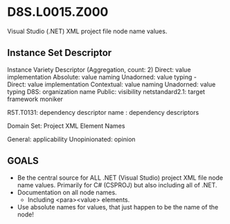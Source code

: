 # D8S.L0015.Z000
Visual Studio (.NET) XML project file node name values.


## Instance Set Descriptor

Instance Variety Descriptor (Aggregation, count: 2)
	Direct: value implementation
	Absolute: value naming
	Unadorned: value typing
	-	
	Direct: value implementation
	Contextual: value naming
	Unadorned: value typing
D8S: organization name
Public: visibility
netstandard2.1: target framework moniker

R5T.T0131: dependency descriptor name
: dependency descriptors

Domain Set:
	Project
	XML
	Element
	Names

General: applicability
Unopinionated: opinion



## GOALS

- Be the central source for ALL .NET (Visual Studio) project XML file node name values. Primarily for C# (CSPROJ) but also including all of .NET.
- Documentation on all node names.
	- Including \<para>\<value> elements.
- Use absolute names for values, that just happen to be the name of the node!